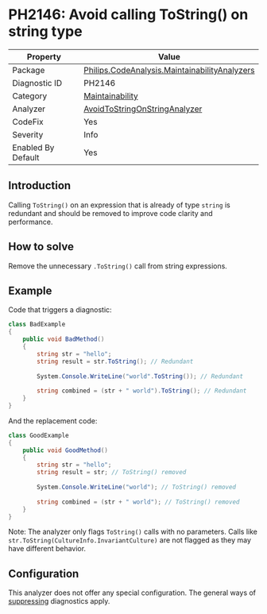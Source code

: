 # PH2146: Avoid calling ToString() on string type

| Property | Value  |
|--|--|
| Package | [Philips.CodeAnalysis.MaintainabilityAnalyzers](https://www.nuget.org/packages/Philips.CodeAnalysis.MaintainabilityAnalyzers) |
| Diagnostic ID | PH2146 |
| Category  | [Maintainability](../Maintainability.md) |
| Analyzer | [AvoidToStringOnStringAnalyzer](https://github.com/philips-software/roslyn-analyzers/blob/main/Philips.CodeAnalysis.MaintainabilityAnalyzers/Maintainability/AvoidToStringOnStringAnalyzer.cs)
| CodeFix  | Yes |
| Severity | Info |
| Enabled By Default | Yes |

## Introduction

Calling `ToString()` on an expression that is already of type `string` is redundant and should be removed to improve code clarity and performance.

## How to solve

Remove the unnecessary `.ToString()` call from string expressions.

## Example

Code that triggers a diagnostic:
``` cs
class BadExample
{
    public void BadMethod()
    {
        string str = "hello";
        string result = str.ToString(); // Redundant
        
        System.Console.WriteLine("world".ToString()); // Redundant
        
        string combined = (str + " world").ToString(); // Redundant
    }
}
```

And the replacement code:
``` cs
class GoodExample
{
    public void GoodMethod()
    {
        string str = "hello";
        string result = str; // ToString() removed
        
        System.Console.WriteLine("world"); // ToString() removed
        
        string combined = (str + " world"); // ToString() removed
    }
}
```

Note: The analyzer only flags `ToString()` calls with no parameters. Calls like `str.ToString(CultureInfo.InvariantCulture)` are not flagged as they may have different behavior.

## Configuration

This analyzer does not offer any special configuration. The general ways of [suppressing](https://learn.microsoft.com/en-us/dotnet/fundamentals/code-analysis/suppress-warnings) diagnostics apply.